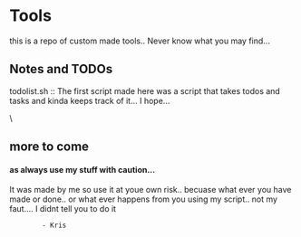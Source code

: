 # Tools
this is a repo of custom made tools.. Never know what you may find...

## Notes and TODOs
todolist.sh :: The first script made here was a script that takes todos and tasks and kinda keeps track of it... I hope...

\
##  more to come
#### as always use my stuff with caution...
It was made by me so use it at youe own risk.. becuase what ever you have made or done.. or what ever happens from you
using my script.. not my faut.... I didnt tell you to do it

            - Kris
